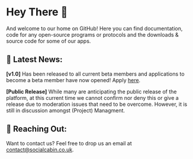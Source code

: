# Hey There 👋

And welcome to our home on GitHub! Here you can find documentation, code for any open-source programs or protocols and the downloads & source code for some of our apps.

## 📰 Latest News:
**[v1.0]** Has been released to all current beta members and applications to become a beta member have now opened! Apply [here](https://socialcabin.atlassian.net/servicedesk/customer/portal/6/group/11/create/54).

**[Public Release]** While many are anticipating the public release of the platform, at this current time we cannot confirm nor deny this or give a release due to moderation issues that need to be overcome. However, it is still in discussion amongst (Project) Managment.

## 🙌 Reaching Out:
Want to contact us? Feel free to drop us an email at [contact@socialcabin.co.uk](contact@socialcabin.co.uk).
